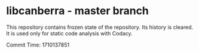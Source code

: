 # libcanberra - master branch

This repository contains frozen state of the repository.
Its history is cleared. It is used only for static code
analysis with Codacy.

Commit Time: 1710137851